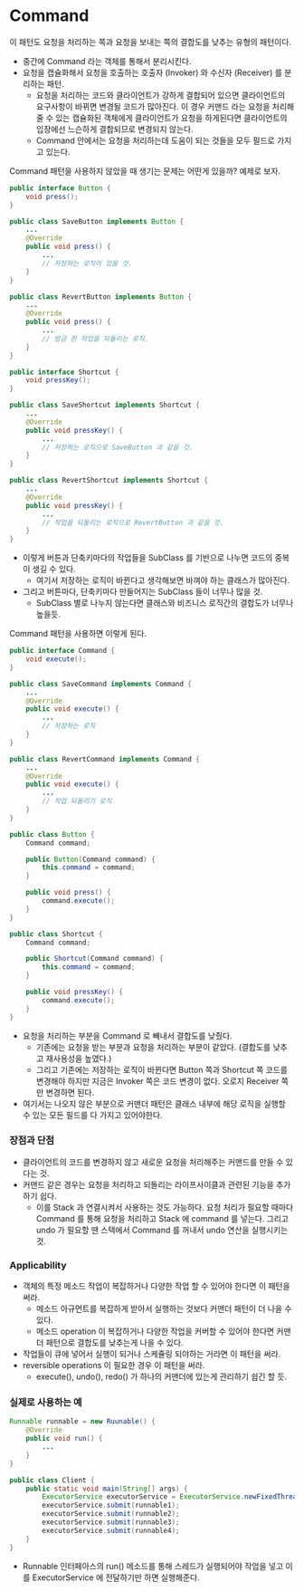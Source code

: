 # Command 

이 패턴도 요청을 처리하는 쪽과 요청을 보내는 쪽의 결합도를 낮추는 유형의 패턴이다.

- 중간에 Command 라는 객체를 통해서 분리시킨다.
- 요청을 캡슐화해서 요청을 호출하는 호출자 (Invoker) 와 수신자 (Receiver) 를 분리하는 패턴.
    - 요청을 처리하는 코드와 클라이언트가 강하게 결합되어 있으면 클라이언트의 요구사항이 바뀌면 변경될 코드가 많아진다. 이 경우 커맨드 라는 요청을 처리해줄 수 있는 캡슐화된 객체에게 클라이언트가 요청을 하게된다면 클라이언트의 입장에선 느슨하게 결합되므로 변경되지 않는다.
    - Command 안에서는 요청을 처리하는데 도움이 되는 것들을 모두 필드로 가지고 있는다.

Command 패턴을 사용하지 않았을 때 생기는 문제는 어떤게 있을까? 예제로 보자.

```java
public interface Button {
	void press(); 
}
```

```java
public class SaveButton implements Button {
	...
	@Override
	public void press() {
		...
		// 저장하는 로직이 있을 것. 
	}
} 
```

```java
public class RevertButton implements Button {
	...
	@Override
	public void press() {
		...
		// 방금 한 작업을 되돌리는 로직. 
	}
}
```

```java
public interface Shortcut {
	void pressKey(); 
}
```

```java
public class SaveShortcut implements Shortcut {
	...
	@Override 
	public void pressKey() {
		...
		// 저장하는 로직으로 SaveButton 과 같을 것. 
	}
}  
```

```java
public class RevertShortcut implements Shortcut {
	...
	@Override
	public void pressKey() {
		...
		// 작업을 되돌리는 로직으로 RevertButton 과 같을 것. 
	}
}
```

- 이렇게 버튼과 단축키마다의 작업들을 SubClass 를 기반으로 나누면 코드의 중복이 생길 수 있다.
    - 여기서 저장하는 로직이 바뀐다고 생각해보면 바껴야 하는 클래스가 많아진다.
- 그리고 버튼마다, 단축키마다 만들어지는 SubClass 들이 너무나 많을 것.
    - SubClass 별로 나누지 않는다면 클래스와 비즈니스 로직간의 결합도가 너무나 높을듯.

Command 패턴을 사용하면 이렇게 된다.

```java
public interface Command {
	void execute(); 
} 
```

```java
public class SaveCommand implements Command {
	...
	@Override 
	public void execute() {
		...
		// 저장하는 로직 
	}
} 
```

```java
public class RevertCommand implements Command {
	...
	@Override
	public void execute() {
		...
		// 작업 되돌리기 로직 
	} 
}
```

```java
public class Button {
	Command command;

	public Button(Command command) {
		this.command = command; 
	}

	public void press() {
		command.execute(); 
	}
}
```

```java
public class Shortcut {
	Command command; 

	public Shortcut(Command command) {
		this.command = command; 
	}

	public void pressKey() {
		command.execute(); 
	}
}
```

- 요청을 처리하는 부분을 Command 로 빼내서 결합도를 낮췄다. 
  - 기존에는 요청을 받는 부분과 요청을 처리하는 부분이 같았다. (결합도를 낮추고 재사용성을 높였다.) 
  - 그리고  기존에는 저장하는 로직이 바뀐다면 Button 쪽과 Shortcut 쪽 코드를 변경해야 하지만 지금은 Invoker 쪽은 코드 변경이 없다. 오로지 Receiver 쪽만 변경하면 된다.
- 여기서는 나오지 않은 부분으로 커맨더 패턴은 클래스 내부에 해당 로직을 실행할 수 있는 모든 필드를 다 가지고 있어야한다.

### 장점과 단점

- 클라이언트의 코드를 변경하지 않고 새로운 요청을 처리해주는 커맨드를 만들 수 있다는 것.
- 커맨드 같은 경우는 요청을 처리하고 되돌리는 라이프사이클과 관련된 기능을 추가하기 쉽다.
    - 이를 Stack 과 연결시켜서 사용하는 것도 가능하다. 요청 처리가 필요할 때마다 Command 를 통해 요청을 처리하고 Stack 에 command 를 넣는다. 그리고 undo 가 필요할 땐 스택에서 Command 를 꺼내서 undo 연산을 실행시키는 것.

### Applicability

- 객체의 특정 메소드 작업이 복잡하거나 다양한 작업 할 수 있어야 한다면 이 패턴을 써라.
    - 메소드 아규먼트를 복잡하게 받아서 실행하는 것보다 커맨더 패턴이 더 나을 수 있다.
    - 메소드 operation 이 복잡하거나 다양한 작업을 커버할 수 있어야 한다면 커맨더 패턴으로 결합도를 낮추는게 나을 수 있다.
- 작업들이 큐에 넣어서 실행이 되거나 스케쥴링 되야하는 거라면 이 패턴을 써라.
- reversible operations 이 필요한 경우 이 패턴을 써라.
    - execute(), undo(), redo() 가 하나의 커맨더에 있는게 관리하기 쉽긴 할 듯.

### 실제로 사용하는 예

```java
Runnable runnable = new Ruunable() {
	@Override
	public void run() {
		...
	}
}
```

```java
public class Client {
	public static void main(String[] args) {
		ExecutorService executorService = ExecutorService.newFixedThreadPool(4);
		executorService.submit(runnable1); 
		executorService.submit(runnable2); 
		executorService.submit(runnable3); 
		executorService.submit(runnable4); 
	}
}
```

- Runnable 인터페아스의 run() 메소드를 통해 스레드가 실행되어야 작업을 넣고 이를 ExecutorService 에 전달하기만 하면 실행해준다.